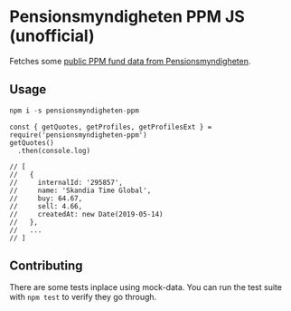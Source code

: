 # Pensionsmyndigheten PPM JS (unofficial)

Fetches some [public PPM fund data from Pensionsmyndigheten](https://www.pensionsmyndigheten.se/statistik-och-rapporter/statistik/statistik-for-premiepension#historiska_fondkurser).

## Usage
```javascript
npm i -s pensionsmyndigheten-ppm
```

```
const { getQuotes, getProfiles, getProfilesExt } = require('pensionsmyndigheten-ppm')
getQuotes()
  .then(console.log)

// [
//   {
//     internalId: '295857',
//     name: 'Skandia Time Global',
//     buy: 64.67,
//     sell: 4.66,
//     createdAt: new Date(2019-05-14)
//   },
//   ...
// ]
```

## Contributing
There are some tests inplace using mock-data. You can run the test suite with `npm test` to verify they go through.
